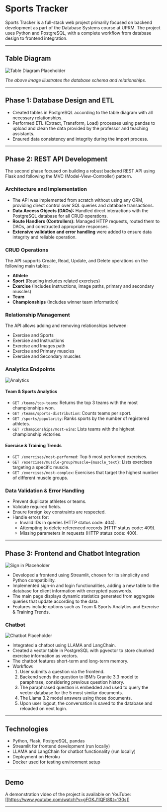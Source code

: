 # Sports Tracker

Sports Tracker is a full-stack web project primarily focused on backend development as part of the Database Systems course at UPRM. The project uses Python and PostgreSQL, with a complete workflow from database design to frontend integration.

---

## Table Diagram

![Table Diagram Placeholder](table_diagram.png)

*The above image illustrates the database schema and relationships.*

---

## Phase 1: Database Design and ETL

- Created tables in PostgreSQL according to the table diagram with all necessary relationships.
- Performed ETL (Extract, Transform, Load) processes using pandas to upload and clean the data provided by the professor and teaching assistants.
- Ensured data consistency and integrity during the import process.

---

## Phase 2: REST API Development

The second phase focused on building a robust backend REST API using Flask and following the MVC (Model-View-Controller) pattern.

### Architecture and Implementation

- The API was implemented from scratch without using any ORM, providing direct control over SQL queries and database transactions.
- **Data Access Objects (DAOs):** Handled direct interactions with the PostgreSQL database for all CRUD operations.
- **Route Handlers (Controllers):** Managed HTTP requests, routed them to DAOs, and constructed appropriate responses.
- **Extensive validation and error handling** were added to ensure data integrity and reliable operation.

### CRUD Operations

The API supports Create, Read, Update, and Delete operations on the following main tables:

- **Athlete**
- **Sport** (Reading includes related exercises)
- **Exercise** (Includes instructions, image paths, primary and secondary muscles)
- **Team**
- **Championships** (Includes winner team information)

### Relationship Management

The API allows adding and removing relationships between:

- Exercise and Sports
- Exercise and Instructions
- Exercise and Images path
- Exercise and Primary muscles
- Exercise and Secondary muscles

### Analytics Endpoints

![Analytics](statistics.png)

#### Team & Sports Analytics
- `GET /teams/top-teams`: Returns the top 3 teams with the most championships won.
- `GET /teams/sports-distribution`: Counts teams per sport.
- `GET /sports/popularity`: Ranks sports by the number of registered athletes.
- `GET /championships/most-wins`: Lists teams with the highest championship victories.

#### Exercise & Training Trends
- `GET /exercises/most-performed`: Top 5 most performed exercises.
- `GET /exercises/muscle-group?muscle={muscle_text}`: Lists exercises targeting a specific muscle.
- `GET /exercises/most-complex`: Exercises that target the highest number of different muscle groups.

### Data Validation & Error Handling

- Prevent duplicate athletes or teams.
- Validate required fields.
- Ensure foreign key constraints are respected.
- Handle errors for:
  - Invalid IDs in queries (HTTP status code: 404).
  - Attempting to delete referenced records (HTTP status code: 409).
  - Missing parameters in requests (HTTP status code: 400).

---

## Phase 3: Frontend and Chatbot Integration

![Sign in Placeholder](sign_in.png)

- Developed a frontend using Streamlit, chosen for its simplicity and Python compatibility.
- Implemented sign-in and login functionalities, adding a new table to the database for client information with encrypted passwords.
- The main page displays dynamic statistics generated from aggregate queries that update according to the data.
- Features include options such as Team & Sports Analytics and Exercise & Training Trends.

### Chatbot

![Chatbot Placeholder](chat_bot.png)

- Integrated a chatbot using LLAMA and LangChain.
- Created a vector table in PostgreSQL with pgvector to store chunked exercise information as vectors.
- The chatbot features short-term and long-term memory.
- Workflow:
  1. User submits a question via the frontend.
  2. Backend sends the question to IBM’s Granite 3.3 model to paraphrase, considering previous question history.
  3. The paraphrased question is embedded and used to query the vector database for the 5 most similar documents.
  4. The Llama 3.2 model answers using those documents.
  5. Upon user logout, the conversation is saved to the database and reloaded on next login.

---

## Technologies

- Python, Flask, PostgreSQL, pandas
- Streamlit for frontend development (run locally)
- LLAMA and LangChain for chatbot functionality (run locally)
- Deployment on Heroku
- Docker used for testing environment setup

---

## Demo

A demonstration video of the project is available on YouTube:  
[[https://www.youtube.com/watch?v=gFGKJ1IQFt8&t=130s]]

---

